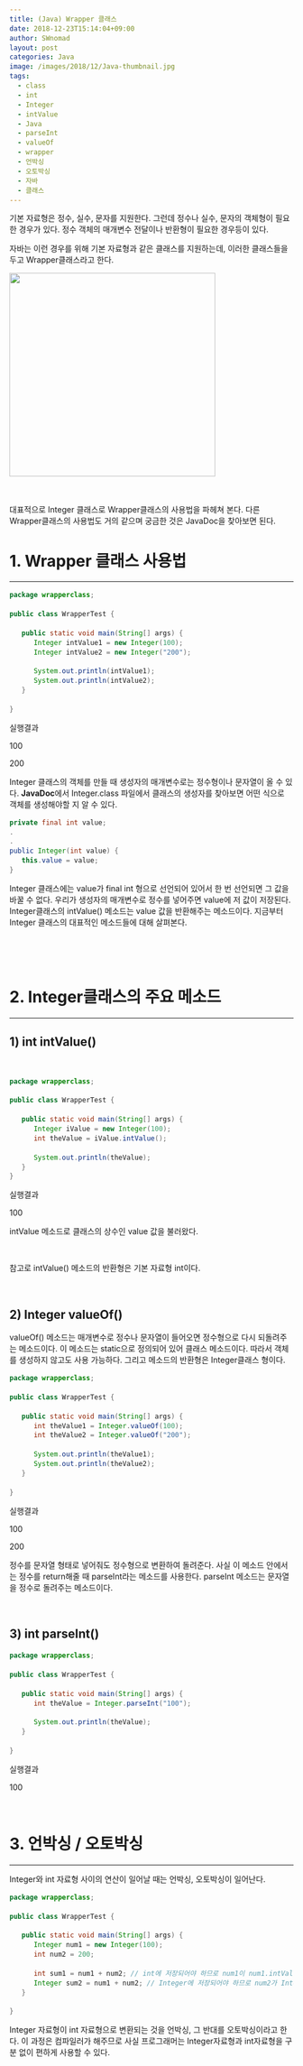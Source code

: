 ```yaml
---
title: (Java) Wrapper 클래스
date: 2018-12-23T15:14:04+09:00
author: SWnomad
layout: post
categories: Java
image: /images/2018/12/Java-thumbnail.jpg
tags:
  - class
  - int
  - Integer
  - intValue
  - Java
  - parseInt
  - valueOf
  - wrapper
  - 언박싱
  - 오토박싱
  - 자바
  - 클래스
---
```

기본 자료형은 정수, 실수, 문자를 지원한다. 그런데 정수나 실수, 문자의 객체형이 필요한 경우가 있다. 정수 객체의 매개변수 전달이나 반환형이 필요한 경우등이 있다.

자바는 이런 경우를 위해 기본 자료형과 같은 클래스를 지원하는데, 이러한 클래스들을 두고 Wrapper클래스라고 한다.

<a href="https://SWnomad.com/wrapper-%ed%81%b4%eb%9e%98%ec%8a%a4/%ec%a0%9c%eb%aa%a9-%ec%97%86%ec%9d%8c-193/" rel="attachment wp-att-1631"><img class="aligncenter  wp-image-1631" src="/images/2018/12/no-name-38.jpg" alt="" width="365" height="361" srcset="/images/2018/12/no-name-38.jpg 655w, /images/2018/12/no-name-38-300x297.jpg 300w" sizes="(max-width: 365px) 100vw, 365px" /></a>

&nbsp;

대표적으로 Integer 클래스로 Wrapper클래스의 사용법을 파헤쳐 본다. 다른 Wrapper클래스의 사용법도 거의 같으며 궁금한 것은 JavaDoc을 찾아보면 된다.

# 

# 1. Wrapper 클래스 사용법

* * *

~~~ java
package wrapperclass;

public class WrapperTest {

   public static void main(String[] args) {
      Integer intValue1 = new Integer(100);
      Integer intValue2 = new Integer("200"); 
      
      System.out.println(intValue1);
      System.out.println(intValue2);
   }

}
~~~

실행결과

100


200


 

Integer 클래스의 객체를 만들 때 생성자의 매개변수로는 정수형이나 문자열이 올 수 있다. **JavaDoc**에서 Integer.class 파일에서 클래스의 생성자를 찾아보면 어떤 식으로 객체를 생성해야할 지 알 수 있다.

~~~ java
private final int value;
.
.
public Integer(int value) {
   this.value = value;
}
~~~

Integer 클래스에는 value가 final int 형으로 선언되어 있어서 한 번 선언되면 그 값을 바꿀 수 없다. 우리가 생성자의 매개변수로 정수를 넣어주면 value에 저 값이 저장된다. Integer클래스의 intValue() 메소드는 value 값을 반환해주는 메소드이다. 지금부터 Integer 클래스의 대표적인 메소드들에 대해 살펴본다.

&nbsp;

&nbsp;

# 2. Integer클래스의 주요 메소드

* * *

## 1) int intValue()

&nbsp;

~~~ java
package wrapperclass;

public class WrapperTest {

   public static void main(String[] args) {
      Integer iValue = new Integer(100);
      int theValue = iValue.intValue();
      
      System.out.println(theValue);
   }
}
~~~

실행결과

100


 intValue 메소드로 클래스의 상수인 value 값을 불러왔다.

&nbsp;

참고로 intValue() 메소드의 반환형은 기본 자료형 int이다.

&nbsp;

## 2) Integer valueOf()

valueOf() 메소드는 매개변수로 정수나 문자열이 들어오면 정수형으로 다시 되돌려주는 메소드이다. 이 메소드는 static으로 정의되어 있어 클래스 메소드이다. 따라서 객체를 생성하지 않고도 사용 가능하다. 그리고 메소드의 반환형은 Integer클래스 형이다.

~~~ java
package wrapperclass;

public class WrapperTest {

   public static void main(String[] args) {
      int theValue1 = Integer.valueOf(100);
      int theValue2 = Integer.valueOf("200");
      
      System.out.println(theValue1);
      System.out.println(theValue2);
   }

}
~~~

실행결과

100


200

정수를 문자열 형태로 넣어줘도 정수형으로 변환하여 돌려준다. 사실 이 메소드 안에서는 정수를 return해줄 때 parseInt라는 메소드를 사용한다. parseInt 메소드는 문자열을 정수로 돌려주는 메소드이다.

&nbsp;

## 3) int parseInt()

~~~ java
package wrapperclass;

public class WrapperTest {

   public static void main(String[] args) {
      int theValue = Integer.parseInt("100");
      
      System.out.println(theValue);
   }

}
~~~

실행결과

100


 

&nbsp;

# 3. 언박싱 / 오토박싱

* * *

Integer와 int 자료형 사이의 연산이 일어날 때는 언박싱, 오토박싱이 일어난다.

~~~ java
package wrapperclass;

public class WrapperTest {

   public static void main(String[] args) {
      Integer num1 = new Integer(100);
      int num2 = 200;

      int sum1 = num1 + num2; // int에 저장되어야 하므로 num1이 num1.intValue()메소드를 통하여 Integer -> int (<strong>언박싱</strong>)
      Integer sum2 = num1 + num2; // Integer에 저장되어야 하므로 num2가 Integer.valueOf(num2)를 통하여 int -> Integer (<strong>오토박싱</strong>)
   }

}
~~~

Integer 자료형이 int 자료형으로 변환되는 것을 언박싱, 그 반대를 오토박싱이라고 한다. 이 과정은 컴파일러가 해주므로 사실 프로그래머는 Integer자료형과 int자료형을 구분 없이 편하게 사용할 수 있다.